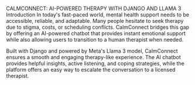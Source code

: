 CALMCONNECT: AI-POWERED THERAPY WITH DJANGO AND LLAMA 3
Introduction
In today's fast-paced world, mental health support needs to be accessible, reliable, and adaptable. Many people hesitate to seek therapy due to stigma, costs, or scheduling conflicts. CalmConnect bridges this gap by offering an AI-powered chatbot that provides instant emotional support while also allowing users to transition to a human therapist when needed.

Built with Django and powered by Meta's Llama 3 model, CalmConnect ensures a smooth and engaging therapy-like experience. The AI chatbot provides helpful insights, active listening, and coping strategies, while the platform offers an easy way to escalate the conversation to a licensed therapist.
